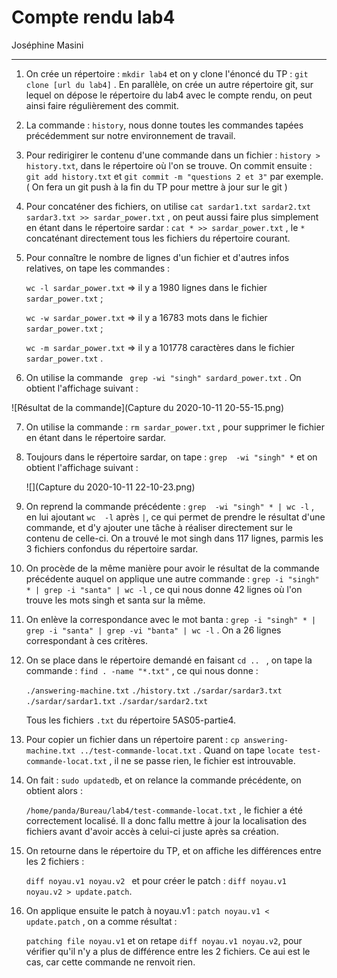 # Compte rendu lab4

Joséphine Masini

---

1. On crée un répertoire : ```mkdir lab4``` et on y clone l'énoncé du TP : ```git clone [url du lab4]``` . En parallèle, on crée un autre répertoire git, sur lequel on dépose le répertoire du lab4 avec le compte rendu, on peut ainsi faire régulièrement des commit. 

2.  La commande : ```history```, nous donne toutes les commandes tapées précédemment sur notre environnement de travail.

3. Pour redirigirer le contenu d'une commande dans un fichier : ```history > history.txt```, dans le répertoire où l'on se trouve. On commit ensuite : ```git add history.txt``` et ```git commit -m "questions 2 et 3"``` par exemple. ( On fera un git push à la fin du TP pour mettre à jour sur le git ) 

4. Pour concaténer des fichiers, on utilise ```cat sardar1.txt sardar2.txt sardar3.txt >> sardar_power.txt``` , on peut aussi faire plus simplement en étant dans le répertoire sardar : ```cat * >> sardar_power.txt``` , le ```*``` concaténant directement tous les fichiers du répertoire courant.

5. Pour connaître le nombre de lignes d'un fichier et d'autres infos relatives, on tape les commandes :

   ```wc -l sardar_power.txt``` => il y a 1980 lignes dans le fichier ```sardar_power.txt``` ;

   ```wc -w sardar_power.txt``` => il y a 16783 mots dans le fichier ```sardar_power.txt``` ;

   ```wc -m sardar_power.txt``` => il y a 101778 caractères dans le fichier ```sardar_power.txt``` .

6.  On utilise la commande ``` grep -wi "singh" sardard_power.txt``` . On obtient l'affichage suivant : 

![Résultat de la commande](Capture du 2020-10-11 20-55-15.png)

7. On utilise la commande : ```rm sardar_power.txt``` , pour supprimer le fichier en étant dans le répertoire sardar.

8. Toujours dans le répertoire sardar, on tape : ```grep  -wi "singh" *``` et on obtient l'affichage suivant :

   ![](Capture du 2020-10-11 22-10-23.png)

9. On reprend la commande précédente : ```grep  -wi "singh" * | wc -l``` , en lui ajoutant ```wc  -l``` après ```|```, ce qui permet de prendre le résultat d'une commande, et d'y ajouter une tâche à réaliser directement sur le contenu de celle-ci. On a trouvé le mot singh dans 117 lignes, parmis les 3 fichiers confondus du répertoire sardar.

10. On procède de la même manière pour avoir le résultat de la commande précédente auquel on applique une autre commande : ```grep -i "singh" * | grep -i "santa" | wc -l``` , ce qui nous donne 42 lignes où l'on trouve les mots singh et santa sur la même.

11. On enlève la correspondance avec le mot banta : ```grep -i "singh" * | grep -i "santa" | grep -vi "banta" | wc -l``` . On a 26 lignes correspondant à ces critères.

12. On se place dans le répertoire demandé en faisant ```cd .. ``` , on tape la commande : ```find . -name "*.txt"``` , ce qui nous donne :

    ```./answering-machine.txt```
    ```./history.txt```
    ```./sardar/sardar3.txt```
    ```./sardar/sardar1.txt```
    ```./sardar/sardar2.txt```

    Tous les fichiers ```.txt``` du répertoire 5AS05-partie4.

13. Pour copier un fichier dans un répertoire parent : ```cp answering-machine.txt ../test-commande-locat.txt``` . Quand on tape  ```locate test-commande-locat.txt``` , il ne se passe rien, le fichier est introuvable.

14. On fait : ```sudo updatedb```, et on relance la commande précédente, on obtient alors :

    ```/home/panda/Bureau/lab4/test-commande-locat.txt``` , le fichier a été correctement localisé. Il a donc fallu mettre à jour la localisation des fichiers avant d'avoir accès à celui-ci juste après sa création.

15. On retourne dans le répertoire du TP, et on affiche les différences entre les 2 fichiers : 

    ```diff noyau.v1 noyau.v2 ``` et pour créer le patch : ```diff noyau.v1 noyau.v2 > update.patch```.

16. On applique ensuite le patch à noyau.v1 : ```patch noyau.v1 < update.patch``` , on a comme résultat :

    ```patching file noyau.v1``` et on retape ```diff noyau.v1 noyau.v2```, pour vérifier qu'il n'y a plus de différence entre les 2 fichiers. Ce aui est le cas, car cette commande ne renvoit rien.

